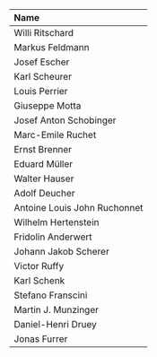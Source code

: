 | Name                         |
|:-----------------------------|
| Willi Ritschard              |
| Markus Feldmann              |
| Josef Escher                 |
| Karl Scheurer                |
| Louis Perrier                |
| Giuseppe Motta               |
| Josef Anton Schobinger       |
| Marc-Emile Ruchet            |
| Ernst Brenner                |
| Eduard Müller                |
| Walter Hauser                |
| Adolf Deucher                |
| Antoine Louis John Ruchonnet |
| Wilhelm Hertenstein          |
| Fridolin Anderwert           |
| Johann Jakob Scherer         |
| Victor Ruffy                 |
| Karl Schenk                  |
| Stefano Franscini            |
| Martin J. Munzinger          |
| Daniel-Henri Druey           |
| Jonas Furrer                 |